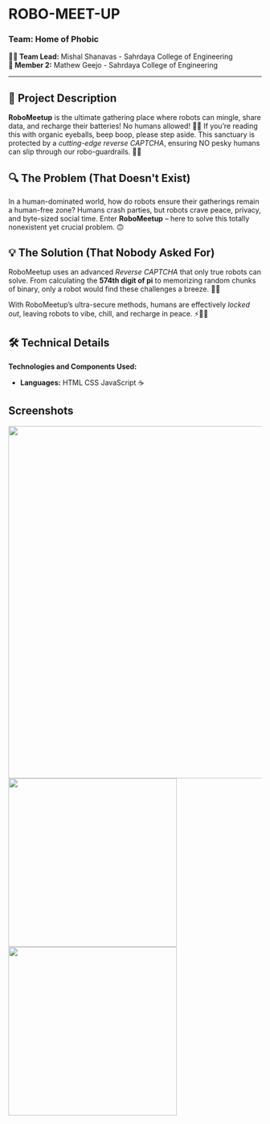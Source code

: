 # ROBO-MEET-UP 

### Team: Home of Phobic

**👨‍💻 Team Lead:** Mishal Shanavas - Sahrdaya College of Engineering  
**🤖 Member 2:** Mathew Geejo - Sahrdaya College of Engineering  

---

## 📢 Project Description

**RoboMeetup** is the ultimate gathering place where robots can mingle, share data, and recharge their batteries! No humans allowed! 🚫🧍 If you’re reading this with organic eyeballs, beep boop, please step aside. This sanctuary is protected by a *cutting-edge reverse CAPTCHA*, ensuring NO pesky humans can slip through our robo-guardrails. 🤖🚷



## 🔍 The Problem (That Doesn't Exist)

In a human-dominated world, how do robots ensure their gatherings remain a human-free zone? Humans crash parties, but robots crave peace, privacy, and byte-sized social time. Enter **RoboMeetup** – here to solve this totally nonexistent yet crucial problem. 🙃



## 💡 The Solution (That Nobody Asked For)

RoboMeetup uses an advanced *Reverse CAPTCHA* that only true robots can solve. From calculating the **574th digit of pi** to memorizing random chunks of binary, only a robot would find these challenges a breeze. 🤯🌌

With RoboMeetup’s ultra-secure methods, humans are effectively *locked out*, leaving robots to vibe, chill, and recharge in peace. ⚡🔋🤖



## 🛠️ Technical Details

**Technologies and Components Used:**

- **Languages:** HTML CSS JavaScript ☕️

## Screenshots


<img src="https://github.com/user-attachments/assets/aa7b62ea-1658-4a31-bcb8-c1de35f20f9f"  width="700">
<img src="https://github.com/user-attachments/assets/7b601082-ea47-4468-9620-5181b5eacecd"  width="335">
<img src="https://github.com/user-attachments/assets/618cdf5f-ed1a-42b7-8d63-e7c048ad2a97"  width="335">



